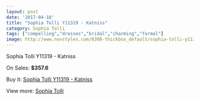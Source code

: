 ```yaml
---
layout: post
date: '2017-04-18'
title: "Sophia Tolli Y11319 - Katniss"
category: Sophia Tolli
tags: ["compelling","dresses","bridal","charming","formal"]
image: http://www.novstyles.com/8308-thickbox_default/sophia-tolli-y11319-katniss.jpg
---
```

Sophia Tolli Y11319 - Katniss

On Sales: **$357.6**
<a href="https://www.novstyles.com/en/sophia-tolli/5783-sophia-tolli-y11319-katniss.html"><amp-img layout="responsive" width="600" height="600" src="//www.novstyles.com/8308-thickbox_default/sophia-tolli-y11319-katniss.jpg" alt="Sophia Tolli Y11319 - Katniss 0" /></a>

Buy it: [Sophia Tolli Y11319 - Katniss](https://www.novstyles.com/en/sophia-tolli/5783-sophia-tolli-y11319-katniss.html "Sophia Tolli Y11319 - Katniss")

View more: [Sophia Tolli](https://www.novstyles.com/en/39-sophia-tolli "Sophia Tolli")